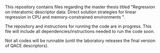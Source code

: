 This repository contains files regarding the master thesis titled "Regression on interatomic descriptor data: Direct solution strategies for linear regression in CPU and memory-constrained environments
".

The repository and instructions for running the code are in progress. This file will include all dependencies/instructions needed to run the code soon.

Not all codes will be runnable (until the laboratory releases the final version of QACE descriptors).
